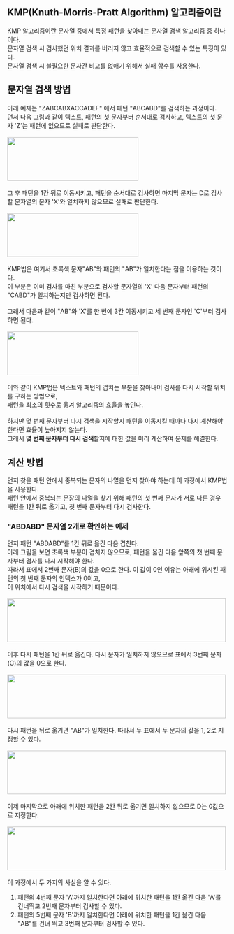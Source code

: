 ## KMP(Knuth-Morris-Pratt Algorithm) 알고리즘이란
KMP 알고리즘이란 문자열 중에서 특정 패턴을 찾아내는 문자열 검색 알고리즘 중 하나이다.
<br>
문자열 검색 시 검사했던 위치 결과를 버리지 않고 효율적으로 검색할 수 있는 특징이 있다.
<br>
문자열 검색 시 불필요한 문자간 비교를 없애기 위해서 실패 함수를 사용한다.

## 문자열 검색 방법
아래 예제는 "ZABCABXACCADEF" 에서 패턴 "ABCABD"를 검색하는 과정이다.
<br>
먼저 다음 그림과 같이 텍스트, 패턴의 첫 문자부터 순서대로 검사하고, 텍스트의 첫 문자 'Z'는 패턴에 없으므로 실패로 판단한다.
<br>
<br>
<img src="https://user-images.githubusercontent.com/87363461/201905371-6a016220-40d2-4152-a4d0-bf056845d4df.JPG" width="300" height="100">
<br>
<br>
그 후 패턴을 1칸 뒤로 이동시키고, 패턴을 순서대로 검사하면 마지막 문자는 D로 검사할 문자열의 문자 'X'와 일치하지 않으므로 실패로 판단한다.
<br>
<br>
<img src="https://user-images.githubusercontent.com/87363461/201905964-26dc75b9-9219-4192-a23b-81ebb43694a4.JPG" width="300" height="100">
<br>
<br>
KMP법은 여기서 초록색 문자"AB"와 패턴의 "AB"가 일치한다는 점을 이용하는 것이다.
<br>
이 부분은 이미 검사를 마친 부분으로 검사할 문자열의 'X' 다음 문자부터 패턴의 "CABD"가 일치하는지만 검사하면 된다.
<br>
<br>
그래서 다음과 같이 "AB"와 'X'를 한 번에 3칸 이동시키고 세 번째 문자인 'C'부터 검사하면 된다.
<br>
<br>
<img src="https://user-images.githubusercontent.com/87363461/201906171-88d838c9-b11a-46ec-bb40-77660ad6e56c.JPG" width="300" height="100">
<br>
<br>
이와 같이 KMP법은 텍스트와 패턴의 겹치는 부분을 찾아내어 검사를 다시 시작할 위치를 구하는 방법으로,
<br>
패턴을 최소의 횟수로 옮겨 알고리즘의 효율을 높인다.
<br>
<br>
하지만 몇 번째 문자부터 다시 검색을 시작할지 패턴을 이동시킬 때마다 다시 계산해야 한다면 효율이 높아지지 않는다.
<br>
그래서 <b>몇 번째 문자부터 다시 검색</b>할지에 대한 값을 미리 계산하여 문제를 해결한다.

## 계산 방법
먼저 찾을 패턴 안에서 중복되는 문자의 나열을 먼저 찾아야 하는데 이 과정에서 KMP법을 사용한다.
<br>
패턴 안에서 중복되는 문장의 나열을 찾기 위해 패턴의 첫 번째 문자가 서로 다른 경우
<br>
패턴을 1칸 뒤로 옮기고, 첫 번째 문자부터 다시 검사한다.

### "ABDABD" 문자열 2개로 확인하는 예제
먼저 패턴 "ABDABD"를 1칸 뒤로 옮긴 다음 겹친다.
<br>
아래 그림을 보면 초록색 부분이 겹치지 않으므로, 패턴을 옮긴 다음 앞쪽의 첫 번째 문자부터 검사를 다시 시작해야 한다.
<br>
따라서 표에서 2번째 문자(B)의 값을 0으로 한다. 이 값이 0인 이유는 아래에 위시킨 패턴의 첫 번째 문자의 인덱스가 0이고,
<br>
이 위치에서 다시 검색을 시작하기 때문이다.
<br>
<br>
<img src="https://user-images.githubusercontent.com/87363461/201934636-8cc811ee-a377-4d74-9a60-9563d6db1784.JPG" width="500" height="100">
<br>
<br>
이후 다시 패턴을 1칸 뒤로 옮긴다. 다시 문자가 일치하지 않으므로 표에서 3번째 문자(C)의 값을 0으로 한다.
<br>
<br>
<img src="https://user-images.githubusercontent.com/87363461/201934979-81680a54-928b-457e-a7eb-c2e2dcc8c200.JPG" width="500" height="100">
<br>
<br>
다시 패턴을 뒤로 옮기면 "AB"가 일치한다. 따라서 두 표에서 두 문자의 값을 1, 2로 지정할 수 있다.
<br>
<br>
<img src="https://user-images.githubusercontent.com/87363461/201937545-b36d3bca-a065-4909-b82b-5d02de5a8109.JPG" width="500" height="100">
<br>
<br>
이제 마지막으로 아래에 위치한 패턴을 2칸 뒤로 옮기면 일치하지 않으므로 D는 0값으로 지정한다.
<br>
<br>
<img src="https://user-images.githubusercontent.com/87363461/201938180-4699bdc1-365b-4864-9f17-2944b8e3744f.JPG" width="500" height="100">
<br>
<br>
이 과정에서 두 가지의 사실을 알 수 있다.
<ol>
<li>패턴의 4번째 문자 'A'까지 일치한다면 아래에 위치한 패턴을 1칸 옮긴 다음 'A'를 건너뛰고 2번째 문자부터 검사할 수 있다.</li>
<li>패턴의 5번째 문자 'B'까지 일치한다면 아래에 위치한 패턴을 1칸 옮긴 다음 "AB"를 건너 뛰고 3번째 문자부터 검사할 수 있다.</li>
</ol>
